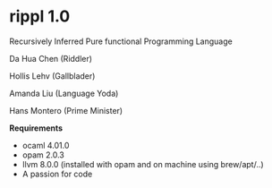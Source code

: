 # rippl 1.0

Recursively Inferred Pure functional Programming Language

Da Hua Chen (Riddler)

Hollis Lehv (Gallblader)

Amanda Liu (Language Yoda)

Hans Montero (Prime Minister)

**Requirements**

- ocaml 4.01.0
- opam 2.0.3
- llvm 8.0.0 (installed with opam and on machine using brew/apt/..)
- A passion for code






